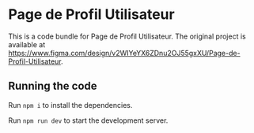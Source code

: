 
  # Page de Profil Utilisateur

  This is a code bundle for Page de Profil Utilisateur. The original project is available at https://www.figma.com/design/v2WIYeYX6ZDnu2OJ55gxXU/Page-de-Profil-Utilisateur.

  ## Running the code

  Run `npm i` to install the dependencies.

  Run `npm run dev` to start the development server.
  